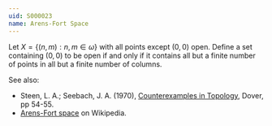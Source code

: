 ```yaml
---
uid: S000023
name: Arens-Fort Space
---
```

Let $X = \{(n,m) : n,m \in \omega\}$ with all points except $(0,0)$ open. Define a set containing $(0,0)$ to be open if and only if it contains all but a finite number of points in all but a finite number of columns.

See also:

* Steen, L. A.; Seebach, J. A. (1970), [Counterexamples in Topology](http://books.google.com/books/about/Counterexamples_in_Topology.html?id=DkEuGkOtSrUC), Dover, pp 54-55.
* [Arens-Fort space](http://en.wikipedia.org/wiki/Arens%E2%80%93Fort_space) on Wikipedia.

